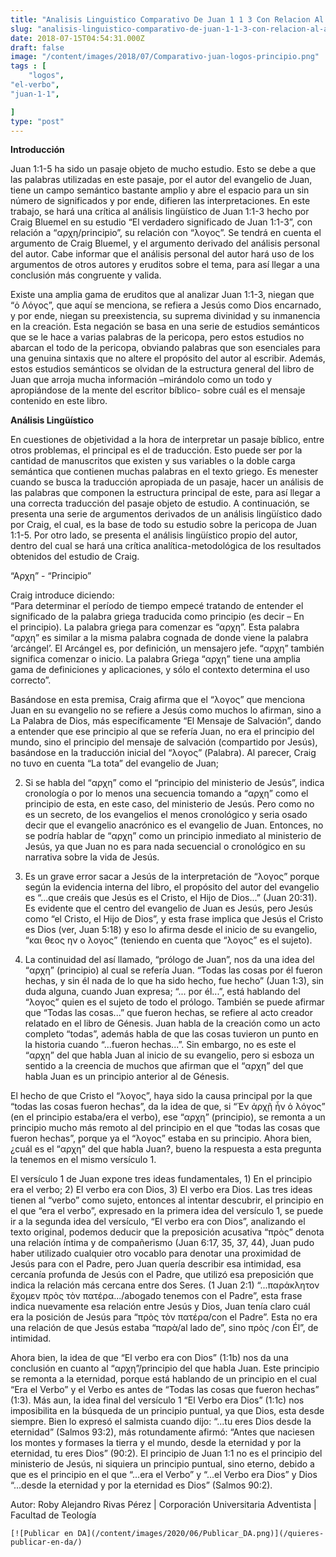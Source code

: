 ```yaml
---
title: "Analisis Linguistico Comparativo De Juan 1 1 3 Con Relacion Al Arkhe Principio Su Relacion Con O Logos El Verbo"
slug: "analisis-linguistico-comparativo-de-juan-1-1-3-con-relacion-al-arkhe-principio-su-relacion-con-o-logos-el-verbo"
date: 2018-07-15T04:54:31.000Z
draft: false
image: "/content/images/2018/07/Comparativo-juan-logos-principio.png"
tags : [
    "logos",
"el-verbo",
"juan-1-1",

]
type: "post"
---
```


   **Introducción**  
  
 Juan 1:1-5 ha sido un pasaje objeto de mucho estudio. Esto se debe a que las palabras utilizadas en este pasaje, por el autor del evangelio de Juan, tiene un campo semántico bastante amplio y abre el espacio para un sin número de significados y por ende, difieren las interpretaciones. En este trabajo, se hará una crítica al análisis lingüístico de Juan 1:1-3 hecho por Craig Bluemel en su estudio “El verdadero significado de Juan 1:1-3”, con relación a “αρχη/principio”, su relación con “λογος”. Se tendrá en cuenta el argumento de Craig Bluemel, y el argumento derivado del análisis personal del autor. Cabe informar que el análisis personal del autor hará uso de los argumentos de otros autores y eruditos sobre el tema, para así llegar a una conclusión más congruente y valida.

 Existe una amplia gama de eruditos que al analizar Juan 1:1-3, niegan que “ὁ Λόγος”, que aquí se menciona, se refiera a Jesús como Dios encarnado, y por ende, niegan su preexistencia, su suprema divinidad y su inmanencia en la creación. Esta negación se basa en una serie de estudios semánticos que se le hace a varias palabras de la pericopa, pero estos estudios no abarcan el todo de la pericopa, obviando palabras que son esenciales para una genuina sintaxis que no altere el propósito del autor al escribir. Además, estos estudios semánticos se olvidan de la estructura general del libro de Juan que arroja mucha información –mirándolo como un todo y apropiándose de la mente del escritor bíblico- sobre cuál es el mensaje contenido en este libro.

 **Análisis Lingüístico**  
  
 En cuestiones de objetividad a la hora de interpretar un pasaje bíblico, entre otros problemas, el principal es el de traducción. Esto puede ser por la cantidad de manuscritos que existen y sus variables o la doble carga semántica que contienen muchas palabras en el texto griego. Es menester cuando se busca la traducción apropiada de un pasaje, hacer un análisis de las palabras que componen la estructura principal de este, para así llegar a una correcta traducción del pasaje objeto de estudio. A continuación, se presenta una serie de argumentos derivados de un análisis lingüístico dado por Craig, el cual, es la base de todo su estudio sobre la pericopa de Juan 1:1-5. Por otro lado, se presenta el análisis lingüístico propio del autor, dentro del cual se hará una crítica analítica-metodológica de los resultados obtenidos del estudio de Craig.

 “Aρχη” - “Principio”

 Craig introduce diciendo:  
 “Para determinar el período de tiempo empecé tratando de entender el significado de la palabra griega traducida como principio (es decir – En  
 el principio). La palabra griega para comenzar es “αρχη”. Esta palabra “αρχη” es similar a la misma palabra cognada de donde viene la palabra ‘arcángel’. El Arcángel es, por definición, un mensajero jefe. “αρχη” también significa comenzar o inicio. La palabra Griega “αρχη” tiene una amplia gama de definiciones y aplicaciones, y sólo el contexto determina el uso correcto”.

 Basándose en esta premisa, Craig afirma que el “λογος” que menciona Juan en su evangelio no se refiere a Jesús como muchos lo afirman, sino a La Palabra de Dios, más específicamente “El Mensaje de Salvación”, dando a entender que ese principio al que se refería Juan, no era el principio del mundo, sino el principio del mensaje de salvación (compartido por Jesús), basándose en la traducción inicial del “λογος” (Palabra). Al parecer, Craig no tuvo en cuenta “La tota” del evangelio de Juan;

 
 2.  Si se habla del “αρχη” como el “principio del ministerio de Jesús”, indica cronología o por lo menos una secuencia tomando a “αρχη” como el principio de esta, en este caso, del ministerio de Jesús. Pero como no es un secreto, de los evangelios el menos cronológico y seria osado decir que el evangelio anacrónico es el evangelio de Juan. Entonces, no se podría hablar de “αρχη” como un principio inmediato al ministerio de Jesús, ya que Juan no es para nada secuencial o cronológico en su narrativa sobre la vida de Jesús.

 
 4.  Es un grave error sacar a Jesús de la interpretación de “λογος” porque según la evidencia interna del libro, el propósito del autor del evangelio es “...que creáis que Jesús es el Cristo, el Hijo de Dios...” (Juan 20:31). Es evidente que el centro del evangelio de Juan es Jesús, pero Jesús como “el Cristo, el Hijo de Dios”, y esta frase implica que Jesús el Cristo es Dios (ver, Juan 5:18) y eso lo afirma desde el inicio de su evangelio, “και θεος ην ο λογος” (teniendo en cuenta que “λογος” es el sujeto).

 
 6.  La continuidad del así llamado, “prólogo de Juan”, nos da una idea del “αρχη” (principio) al cual se refería Juan. “Todas las cosas por él fueron hechas, y sin él nada de lo que ha sido hecho, fue hecho” (Juan 1:3), sin duda alguna, cuando Juan expresa; “... por él...”, está hablando del “λογος” quien es el sujeto de todo el prólogo. También se puede afirmar que “Todas las cosas...” que fueron hechas, se refiere al acto creador relatado en el libro de Génesis. Juan habla de la creación como un acto completo “todas”, además habla de que las cosas tuvieron un punto en la historia cuando “...fueron hechas...”. Sin embargo, no es este el “αρχη” del que habla Juan al inicio de su evangelio, pero si esboza un sentido a la creencia de muchos que afirman que el “αρχη” del que habla Juan es un principio anterior al de Génesis.

 
 
 El hecho de que Cristo el “λογος”, haya sido la causa principal por la que “todas las cosas fueron hechas”, da la idea de que, si “Ἐν ἀρχῇ ἦν ὁ λόγος” (en el principio estaba/era el verbo), ese “αρχη” (principio), se remonta a un principio mucho más remoto al del principio en el que “todas las cosas que fueron hechas”, porque ya el “λογος” estaba en su principio. Ahora bien, ¿cuál es el “αρχη” del que habla Juan?, bueno la respuesta a esta pregunta la tenemos en el mismo versículo 1.

 El versículo 1 de Juan expone tres ideas fundamentales, 1) En el principio era el verbo; 2) El verbo era con Dios, 3) El verbo era Dios. Las tres ideas tienen al “verbo” como sujeto, entonces al intentar descubrir, el principio en el que “era el verbo”, expresado en la primera idea del versículo 1, se puede ir a la segunda idea del versículo, “El verbo era con Dios”, analizando el texto original, podemos deducir que la preposición acusativa “πρὸς” denota una relación íntima y de compañerismo (Juan 6:17, 35, 37, 44), Juan pudo haber utilizado cualquier otro vocablo para denotar una proximidad de Jesús para con el Padre, pero Juan quería describir esa intimidad, esa cercanía profunda de Jesús con el Padre, que utilizó esa preposición que indica la relación más cercana entre dos Seres. (1 Juan 2:1) “...παράκλητον ἔχομεν πρὸς τὸν πατέρα.../abogado tenemos con el Padre”, esta frase indica nuevamente esa relación entre Jesús y Dios, Juan tenía claro cuál era la posición de Jesús para “πρὸς τὸν πατέρα/con el Padre”. Esta no era una relación de que Jesús estaba “παρὰ/al lado de”, sino πρὸς /con Él”, de intimidad.

 Ahora bien, la idea de que “El verbo era con Dios” (1:1b) nos da una conclusión en cuanto al “αρχη”/principio del que habla Juan. Este principio se remonta a la eternidad, porque está hablando de un principio en el cual “Era el Verbo” y el Verbo es antes de “Todas las cosas que fueron hechas” (1:3). Más aun, la idea final del versículo 1 “El Verbo era Dios” (1:1c) nos imposibilita en la búsqueda de un principio puntual, ya que Dios, esta desde siempre. Bien lo expresó el salmista cuando dijo: “...tu eres Dios desde la eternidad” (Salmos 93:2), más rotundamente afirmó: “Antes que naciesen los montes y formases la tierra y el mundo, desde la eternidad y por la eternidad, tu eres Dios” (90:2). El principio de Juan 1:1 no es el principio del ministerio de Jesús, ni siquiera un principio puntual, sino eterno, debido a que es el principio en el que “...era el Verbo” y “...el Verbo era Dios” y Dios “...desde la eternidad y por la eternidad es Dios” (Salmos 90:2).

 Autor: Roby Alejandro Rivas Pérez | Corporación Universitaria Adventista | Facultad de Teología

    [![Publicar en DA](/content/images/2020/06/Publicar_DA.png)](/quieres-publicar-en-da/) 